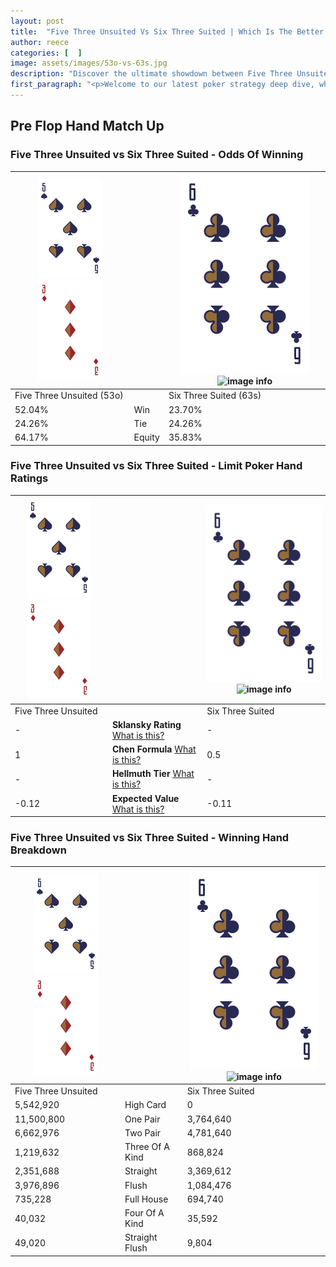 ```yaml
---
layout: post
title:  "Five Three Unsuited Vs Six Three Suited | Which Is The Better Hand In Poker? A Complete Guide"
author: reece
categories: [  ]
image: assets/images/53o-vs-63s.jpg
description: "Discover the ultimate showdown between Five Three Unsuited and Six Three Suited in poker! Uncover the odds, strategies, and scenarios where one hand triumphs over the other. Get ready to up your poker game with this thrilling analysis."
first_paragraph: "<p>Welcome to our latest poker strategy deep dive, where we're pitting two distinct hands against each other in a high-stakes showdown: Five Three Unsuited vs Six Three Suited.</p><p>In the dynamic world of poker, every decision counts, and knowing which hand holds the upper hand is key to your success at the table.</p><p>In this article, we'll dissect these two hands, explore the scenarios where one dominates the other, and equip you with the knowledge to make strategic choices that can tip the odds in your favor.</p><p>Get ready to unravel the intriguing dynamics of these poker hands and elevate your game to new heights.</p>"
---
```




[comment]: # (sp0)

## Pre Flop Hand Match Up

<div class="table hand-ratings" markdown="1"> 



### Five Three Unsuited vs Six Three Suited - Odds Of Winning


    
| ![image info](assets/images/hand1/5.png) ![image info](assets/images/hand1/3o.png) |  | ![image info](assets/images/hand2/6.png) ![image info](assets/images/hand2/3s.png) |
| -------- | -------- | -------- |
| Five Three Unsuited (53o) |  | Six Three Suited (63s) |
| 52.04% | Win | 23.70% |
| 24.26% | Tie | 24.26% |
| 64.17% | Equity | 35.83% |




[comment]: # (sp1)



### Five Three Unsuited vs Six Three Suited - Limit Poker Hand Ratings


    
| ![image info](assets/images/hand1/5.png) ![image info](assets/images/hand1/3o.png) |  | ![image info](assets/images/hand2/6.png) ![image info](assets/images/hand2/3s.png) |
| -------- | -------- | -------- |
| Five Three Unsuited |  | Six Three Suited |
| - | **Sklansky Rating** [What is this?](/sklansky-rating-explained) | - |
| 1 | **Chen Formula** [What is this?](/chen-formula-explained) | 0.5 |
| - | **Hellmuth Tier** [What is this?](/Hellmuth-tier-explained) | - |
| -0.12 | **Expected Value** [What is this?](/expected-value-explained) | -0.11 |




[comment]: # (sp2)



### Five Three Unsuited vs Six Three Suited - Winning Hand Breakdown


    
| ![image info](assets/images/hand1/5.png) ![image info](assets/images/hand1/3o.png) |  | ![image info](assets/images/hand2/6.png) ![image info](assets/images/hand2/3s.png) |
| -------- | -------- | -------- |
| Five Three Unsuited |  | Six Three Suited |
| 5,542,920 | High Card | 0 |
| 11,500,800 | One Pair | 3,764,640 |
| 6,662,976 | Two Pair | 4,781,640 |
| 1,219,632 | Three Of A Kind | 868,824 |
| 2,351,688 | Straight | 3,369,612 |
| 3,976,896 | Flush | 1,084,476 |
| 735,228 | Full House | 694,740 |
| 40,032 | Four Of A Kind | 35,592 |
| 49,020 | Straight Flush | 9,804 |




[comment]: # (sp3)



</div>

[comment]: # (sp4)



[comment]: # (sp5)

